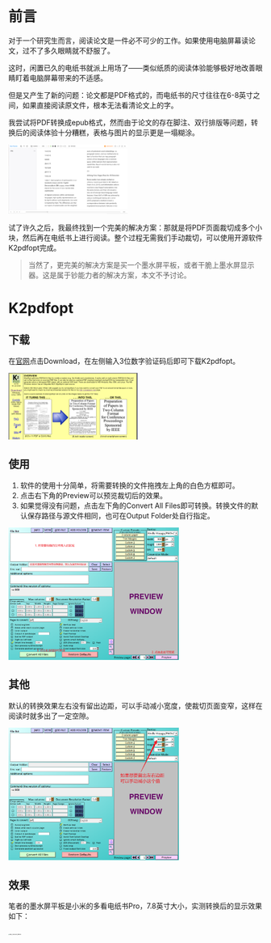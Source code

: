 # 前言

对于一个研究生而言，阅读论文是一件必不可少的工作。如果使用电脑屏幕读论文，过不了多久眼睛就不舒服了。

这时，闲置已久的电纸书就派上用场了——类似纸质的阅读体验能够极好地改善眼睛盯着电脑屏幕带来的不适感。

但是又产生了新的问题：论文都是PDF格式的，而电纸书的尺寸往往在6-8英寸之间，如果直接阅读原文件，根本无法看清论文上的字。

我尝试将PDF转换成epub格式，然而由于论文的存在脚注、双行排版等问题，转换后的阅读体验十分糟糕，表格与图片的显示更是一塌糊涂。

<img src="如何用电纸书阅读论文.assets/image-20220310202706746.png" alt="image-20220310202706746" style="zoom: 23%;" />

试了许久之后，我最终找到一个完美的解决方案：那就是将PDF页面裁切成多个小块，然后再在电纸书上进行阅读。整个过程无需我们手动裁切，可以使用开源软件K2pdfopt完成。

> 当然了，更完美的解决方案是买一个墨水屏平板，或者干脆上墨水屏显示器。这是属于钞能力者的解决方案，本文不予讨论。



# K2pdfopt

## 下载

在[官网](https://willus.com/k2pdfopt/)点击Download，在左侧输入3位数字验证码后即可下载K2pdfopt。

<img src="如何用电纸书阅读论文.assets/image-20220310203054671.png" alt="image-20220310203054671" style="zoom:25%;" />

## 使用

1. 软件的使用十分简单，将需要转换的文件拖拽左上角的白色方框即可。
2. 点击右下角的Preview可以预览裁切后的效果。
3. 如果觉得没有问题，点击左下角的Convert All Files即可转换。转换文件的默认保存路径与源文件相同，也可在Output Folder处自行指定。

<img src="如何用电纸书阅读论文.assets/image-20220310204023366.png" alt="image-20220310204023366" style="zoom: 33%;" />

## 其他

默认的转换效果左右没有留出边距，可以手动减小宽度，使裁切页面变窄，这样在阅读时就多出了一定空隙。

<img src="如何用电纸书阅读论文.assets/image-20220310204649780.png" alt="image-20220310204649780" style="zoom:33%;" />

## 效果

笔者的墨水屏平板是小米的多看电纸书Pro，7.8英寸大小，实测转换后的显示效果如下：

<img src="如何用电纸书阅读论文.assets/IMG_20220310_195925.jpg" alt="IMG_20220310_195925" style="zoom:15%;" />